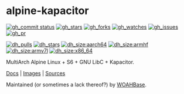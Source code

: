# alpine-kapacitor

[![gh_commit status][201]][151]
[![gh_stars][202]][152]
[![gh_forks][203]][153]
[![gh_watches][204]][154]
[![gh_issues][211]][161]
[![gh_pr][212]][162]

[![dh_pulls][205]][155]
[![dh_stars][206]][156]
[![dh_size:aarch64][208]][158]
[![dh_size:armhf][210]][160]
[![dh_size:armv7l][209]][159]
[![dh_size:x86_64][207]][157]

MultiArch Alpine Linux + S6 + GNU LibC + Kapacitor.

[Docs][112] | [Images][155] | [Sources][151]

Maintained (or sometimes a lack thereof?) by [WOAHBase][110].

[110]: https://woahbase.online/
[112]: https://woahbase.online/images/alpine-kapacitor/

[151]: https://github.com/woahbase/alpine-kapacitor
[152]: https://github.com/woahbase/alpine-kapacitor/stargazers
[153]: https://github.com/woahbase/alpine-kapacitor/network/members
[154]: https://github.com/woahbase/alpine-kapacitor/watchers
[155]: https://hub.docker.com/r/woahbase/alpine-kapacitor
[156]: https://hub.docker.com/r/woahbase/alpine-kapacitor
[157]: https://hub.docker.com/r/woahbase/alpine-kapacitor/tags?name=x86_64&ordering=last_updated
[158]: https://hub.docker.com/r/woahbase/alpine-kapacitor/tags?name=aarch64&ordering=last_updated
[159]: https://hub.docker.com/r/woahbase/alpine-kapacitor/tags?name=armv7l&ordering=last_updated
[160]: https://hub.docker.com/r/woahbase/alpine-kapacitor/tags?name=armhf&ordering=last_updated
[161]: https://github.com/woahbase/alpine-kapacitor/issues
[162]: https://github.com/woahbase/alpine-kapacitor/pulls

[201]: https://img.shields.io/github/last-commit/woahbase/alpine-kapacitor?color=brightgreen&style=flat-square&logo=github
[202]: https://img.shields.io/github/stars/woahbase/alpine-kapacitor?color=brightgreen&style=flat-square&logo=github
[203]: https://img.shields.io/github/forks/woahbase/alpine-kapacitor?color=brightgreen&style=flat-square&logo=github
[204]: https://img.shields.io/github/watchers/woahbase/alpine-kapacitor?color=brightgreen&style=flat-square&logo=github
[205]: https://img.shields.io/docker/pulls/woahbase/alpine-kapacitor?color=brightgreen&style=flat-square&logo=docker&label=pulls
[206]: https://img.shields.io/docker/stars/woahbase/alpine-kapacitor?color=brightgreen&style=flat-square&logo=docker&label=stars
[207]: https://img.shields.io/docker/image-size/woahbase/alpine-kapacitor/x86_64?label=x86_64&color=brightgreen&style=flat-square&logo=docker
[208]: https://img.shields.io/docker/image-size/woahbase/alpine-kapacitor/aarch64?label=aarch64&color=brightgreen&style=flat-square&logo=docker
[209]: https://img.shields.io/docker/image-size/woahbase/alpine-kapacitor/armv7l?label=armv7l&color=brightgreen&style=flat-square&logo=docker
[210]: https://img.shields.io/docker/image-size/woahbase/alpine-kapacitor/armhf?label=armhf&color=brightgreen&style=flat-square&logo=docker
[211]: https://img.shields.io/github/issues/woahbase/alpine-kapacitor?color=brightgreen&style=flat-square&logo=github
[212]: https://img.shields.io/github/issues-pr/woahbase/alpine-kapacitor?color=brightgreen&style=flat-square&logo=github
